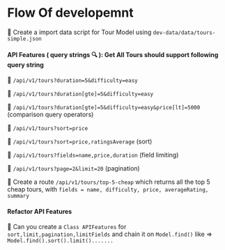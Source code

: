 # Flow Of developemnt

:rocket: Create a import data script for Tour Model using `dev-data/data/tours-simple.json`

#### API Features ( query strings :mag: ): Get All Tours should support following query string

:rocket: `/api/v1/tours?duration=5&difficulty=easy`

:rocket: `/api/v1/tours?duration[gte]=5&difficulty=easy`

:rocket: `/api/v1/tours?duration[gte]=5&difficulty=easy&price[lt]=5000` (comparison query operators)

:rocket: `/api/v1/tours?sort=price`

:rocket: `/api/v1/tours?sort=price,ratingsAverage` (sort)

:rocket: `/api/v1/tours?fields=name,price,duration` (field limiting)

:rocket: `/api/v1/tours?page=2&limit=20` (pagination)

:rocket: Create a route `/api/v1/tours/top-5-cheap` which returns all the top 5 cheap tours, with `fields = name, difficulty, price, averageRating, summary`

#### Refactor API Features

:rocket: Can you create a `Class APIFeatures` for `sort,limit,pagination,limitFields` and chain it on `Model.find()` like => `Model.find().sort().limit().......`
